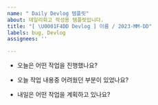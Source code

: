 ```yaml
---
name: " Daily Devlog 템플릿"
about: 데일리회고 작성용 템플릿입니다.
title: "[ \U0001F4DD Devlog ] 이름 / 2023-MM-DD"
labels: bug, Devlog
assignees: ''

---
```


- 오늘은 어떤 작업을 진행했나요?


- 오늘 작업 내용중 어려웠던 부분이 있었나요?


- 내일은 어떤 작업을 계획하고 있나요?
